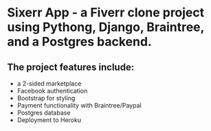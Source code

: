 # Sixerr App - a Fiverr clone project using Pythong, Django, Braintree, and a Postgres backend.

## The project features include:
* a 2-sided marketplace
* Facebook authentication
* Bootstrap for styling
* Payment functionality with Braintree/Paypal
* Postgres database
* Deployment to Heroku
